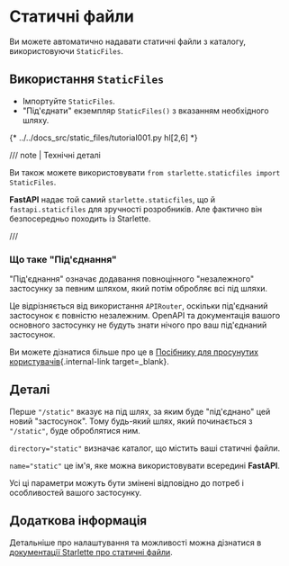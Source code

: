 # Статичні файли

Ви можете автоматично надавати статичні файли з каталогу, використовуючи `StaticFiles`.

## Використання `StaticFiles`

* Імпортуйте `StaticFiles`.
* "Під'єднати" екземпляр `StaticFiles()` з вказанням необхідного шляху.

{* ../../docs_src/static_files/tutorial001.py hl[2,6] *}

/// note | Технічні деталі

Ви також можете використовувати `from starlette.staticfiles import StaticFiles`.

**FastAPI** надає той самий `starlette.staticfiles`, що й `fastapi.staticfiles` для зручності розробників. Але фактично він безпосередньо походить із Starlette.

///

### Що таке "Під'єднання"

"Під'єднання" означає додавання повноцінного "незалежного" застосунку за певним шляхом, який потім обробляє всі під шляхи.

Це відрізняється від використання `APIRouter`, оскільки під'єднаний застосунок є повністю незалежним. OpenAPI та документація вашого основного застосунку не будуть знати нічого про ваш під'єднаний застосунок.

Ви можете дізнатися більше про це в [Посібнику для просунутих користувачів](../advanced/index.md){.internal-link target=_blank}.

## Деталі

Перше `"/static"` вказує на під шлях, за яким буде "під'єднано" цей новий "застосунок". Тому будь-який шлях, який починається з `"/static"`, буде оброблятися ним.

`directory="static"` визначає каталог, що містить ваші статичні файли.

`name="static"` це ім'я, яке можна використовувати всередині **FastAPI**.

Усі ці параметри можуть бути змінені відповідно до потреб і особливостей вашого застосунку.

## Додаткова інформація

Детальніше про налаштування та можливості можна дізнатися в <a href="https://www.starlette.dev/staticfiles/" class="external-link" target="_blank">документації Starlette про статичні файли</a>.

